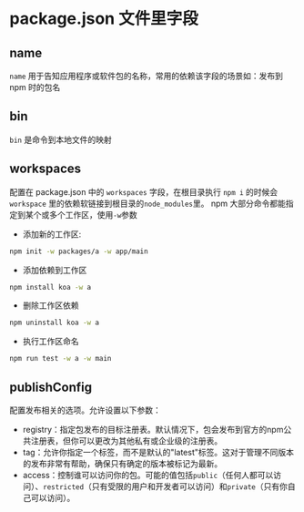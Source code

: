 # package.json 文件里字段

## name
`name` 用于告知应用程序或软件包的名称，常用的依赖该字段的场景如：发布到 npm 时的包名

## bin
`bin` 是命令到本地文件的映射

## workspaces
配置在 package.json 中的 `workspaces` 字段，在根目录执行 `npm i` 的时候会 `workspace` 里的依赖软链接到根目录的`node_modules`里。
npm 大部分命令都能指定到某个或多个工作区，使用`-w`参数

- 添加新的工作区:
```bash
npm init -w packages/a -w app/main
```
- 添加依赖到工作区
```bash
npm install koa -w a
```
- 删除工作区依赖
```bash
npm uninstall koa -w a
```
- 执行工作区命名
```bash
npm run test -w a -w main
```

## publishConfig
配置发布相关的选项。允许设置以下参数：
- registry：指定包发布的目标注册表。默认情况下，包会发布到官方的npm公共注册表，但你可以更改为其他私有或企业级的注册表。
- tag：允许你指定一个标签，而不是默认的"latest"标签。这对于管理不同版本的发布非常有帮助，确保只有确定的版本被标记为最新。
- access：控制谁可以访问你的包。可能的值包括`public`（任何人都可以访问）、`restricted`（只有受限的用户和开发者可以访问）和`private`（只有你自己可以访问）。